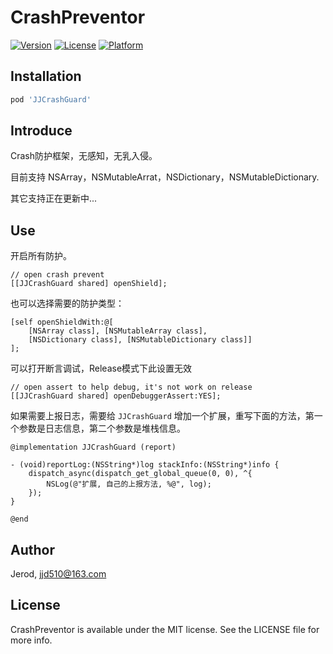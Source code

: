 # CrashPreventor

[![Version](https://img.shields.io/cocoapods/v/RJSBridge.svg?style=flat)](https://cocoapods.org/pods/RJSBridge)
[![License](https://img.shields.io/cocoapods/l/CrashPreventor.svg?style=flat)](https://cocoapods.org/pods/RJSBridge)
[![Platform](https://img.shields.io/cocoapods/p/CrashPreventor.svg?style=flat)](https://cocoapods.org/pods/CrashPreventor)



## Installation

```ruby
pod 'JJCrashGuard'
```

## Introduce

Crash防护框架，无感知，无乳入侵。

目前支持 NSArray，NSMutableArrat，NSDictionary，NSMutableDictionary.

其它支持正在更新中...

## Use

开启所有防护。

```objc
// open crash prevent
[[JJCrashGuard shared] openShield];
```

也可以选择需要的防护类型：

```objc
[self openShieldWith:@[
    [NSArray class], [NSMutableArray class],
    [NSDictionary class], [NSMutableDictionary class]]
];
```



可以打开断言调试，Release模式下此设置无效

```objc
// open assert to help debug, it's not work on release
[[JJCrashGuard shared] openDebuggerAssert:YES];
```



如果需要上报日志，需要给 `JJCrashGuard` 增加一个扩展，重写下面的方法，第一个参数是日志信息，第二个参数是堆栈信息。

```objc
@implementation JJCrashGuard (report)

- (void)reportLog:(NSString*)log stackInfo:(NSString*)info {
    dispatch_async(dispatch_get_global_queue(0, 0), ^{
        NSLog(@"扩展, 自己的上报方法, %@", log);
    });
}

@end
```





## Author

Jerod, jjd510@163.com

## License

CrashPreventor is available under the MIT license. See the LICENSE file for more info.
